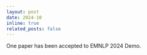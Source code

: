 ```yaml
---
layout: post
date: 2024-10
inline: true
related_posts: false
---
```


One paper has been accepted to EMNLP 2024 Demo.
